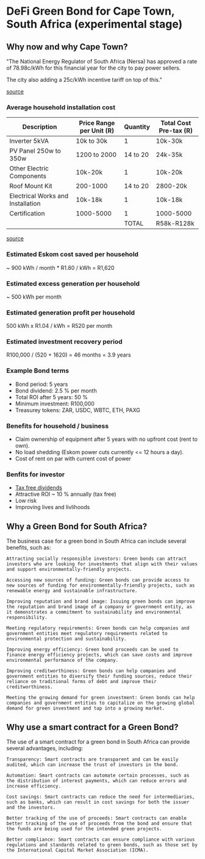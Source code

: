 # DeFi Green Bond for Cape Town, South Africa (experimental stage)

## Why now and why Cape Town?

"The National Energy Regulator of South Africa (Nersa) has approved a rate of 78.98c/kWh for this financial year for the city to pay power sellers.

The city also adding a 25c/kWh incentive tariff on top of this."

[source](https://businesstech.co.za/news/government/658941/massive-win-for-solar-users-in-cape-town-the-city-will-start-buying-excess-power/)


### Average household installation cost

| Description                       | Price Range per Unit (R) | Quantity | Total Cost Pre-tax (R) |
|-----------------------------------|--------------------------|----------|------------------------|
| Inverter 5kVA                     | 10k to 30k               | 1        | 10k-30k                |
| PV Panel 250w to 350w             | 1200 to 2000             | 14 to 20 | 24k-35k                |
| Other Electric Components         | 10k-20k                  | 1        | 10k-20k                |
| Roof Mount Kit                    | 200-1000                 | 14 to 20 | 2800-20k               |
| Electrical Works and Installation | 10k-18k                  | 1        | 10k-18k                |
| Certification                     | 1000-5000                | 1        | 1000-5000              |
|                                   |                          | TOTAL    | R58k-R128k             |

[source](https://www.handymanhomes.co.za/energy-saving/how-much-will-it-cost-to-install-solar-panels-in-south-africa/)

### Estimated Eskom cost saved per household

~ 900 kWh / month * R1.80 / kWh = R1,620

### Estimated excess generation per household

~ 500 kWh per month

### Estimated generation profit per household

500 kWh x R1.04 / kWh = R520 per month

### Estimated investment recovery period

R100,000 / (520 + 1620) = 46 months = 3.9 years

### Example Bond terms

- Bond period: 5 years
- Bond dividend: 2.5 % per month
- Total ROI after 5 years: 50 %
- Minimum investment: R100,000
- Treasurey tokens: ZAR, USDC, WBTC, ETH, PAXG

### Benefits for household / business

- Claim ownership of equipment after 5 years with no upfront cost (rent to own). 
- No load shedding (Eskom power cuts currently <= 12 hours a day). 
- Cost of rent on par with current cost of power

### Benfits for investor

- [Tax free dividends](https://www.green-cape.co.za/assets/SOLAR_PV_INDUSTRY_BRIEF_web.pdf)
- Attractive ROI ~ 10 % annually (tax free)
- Low risk
- Improving lives and livlihoods

## Why a Green Bond for South Africa?

The business case for a green bond in South Africa can include several benefits, such as:

    Attracting socially responsible investors: Green bonds can attract investors who are looking for investments that align with their values and support environmentally-friendly projects.

    Accessing new sources of funding: Green bonds can provide access to new sources of funding for environmentally-friendly projects, such as renewable energy and sustainable infrastructure.

    Improving reputation and brand image: Issuing green bonds can improve the reputation and brand image of a company or government entity, as it demonstrates a commitment to sustainability and environmental responsibility.

    Meeting regulatory requirements: Green bonds can help companies and government entities meet regulatory requirements related to environmental protection and sustainability.

    Improving energy efficiency: Green bond proceeds can be used to finance energy efficiency projects, which can save costs and improve environmental performance of the company.

    Improving creditworthiness: Green bonds can help companies and government entities to diversify their funding sources, reduce their reliance on traditional forms of debt and improve their creditworthiness.

    Meeting the growing demand for green investment: Green bonds can help companies and government entities to capitalize on the growing global demand for green investment and tap into a growing market.


## Why use a smart contract for a Green Bond?

The use of a smart contract for a green bond in South Africa can provide several advantages, including:

    Transparency: Smart contracts are transparent and can be easily audited, which can increase the trust of investors in the bond.

    Automation: Smart contracts can automate certain processes, such as the distribution of interest payments, which can reduce errors and increase efficiency.

    Cost savings: Smart contracts can reduce the need for intermediaries, such as banks, which can result in cost savings for both the issuer and the investors.

    Better tracking of the use of proceeds: Smart contracts can enable better tracking of the use of proceeds from the bond and ensure that the funds are being used for the intended green projects.

    Better compliance: Smart contracts can ensure compliance with various regulations and standards related to green bonds, such as those set by the International Capital Market Association (ICMA).




